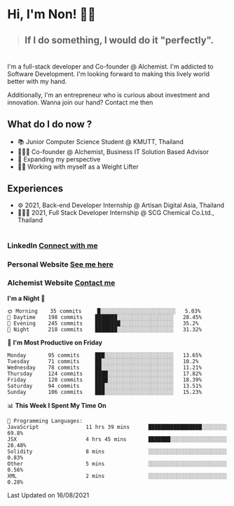 # Hi, I'm Non! 🖐🏻

> ## If I do something, I would do it "perfectly".

#

I'm a full-stack developer and Co-founder @ Alchemist. I'm addicted to Software Development. I'm looking forward to making this lively world better with my hand.

Additionally, I'm an entrepreneur who is curious about investment and innovation. Wanna join our hand? Contact me then

## What do I do now ?

- 📚 Junior Computer Science Student @ KMUTT, Thailand
- 🧑🏻‍💻 Co-founder @ Alchemist, Business IT Solution Based Advisor
- 🌈 Expanding my perspective
- 🏋🏻 Working with myself as a Weight Lifter

## Experiences

- ⚙️ 2021, Back-end Developer Internship @ Artisan Digital Asia, Thailand
- 🧑🏻‍💻 2021, Full Stack Developer Internship @ SCG Chemical Co.Ltd., Thailand

#

### LinkedIn [Connect with me](https://www.linkedin.com/in/non-nontra/)

### Personal Website [See me here](https://nonnontra.com/)

### Alchemist Website [Contact me](https://alchemist-softwarehouse.co/)

<!--START_SECTION:waka-->
**I'm a Night 🦉** 

```text
🌞 Morning    35 commits     █░░░░░░░░░░░░░░░░░░░░░░░░   5.03% 
🌆 Daytime    198 commits    ███████░░░░░░░░░░░░░░░░░░   28.45% 
🌃 Evening    245 commits    ████████░░░░░░░░░░░░░░░░░   35.2% 
🌙 Night      218 commits    ███████░░░░░░░░░░░░░░░░░░   31.32%

```
📅 **I'm Most Productive on Friday** 

```text
Monday       95 commits     ███░░░░░░░░░░░░░░░░░░░░░░   13.65% 
Tuesday      71 commits     ██░░░░░░░░░░░░░░░░░░░░░░░   10.2% 
Wednesday    78 commits     ██░░░░░░░░░░░░░░░░░░░░░░░   11.21% 
Thursday     124 commits    ████░░░░░░░░░░░░░░░░░░░░░   17.82% 
Friday       128 commits    ████░░░░░░░░░░░░░░░░░░░░░   18.39% 
Saturday     94 commits     ███░░░░░░░░░░░░░░░░░░░░░░   13.51% 
Sunday       106 commits    ███░░░░░░░░░░░░░░░░░░░░░░   15.23%

```


📊 **This Week I Spent My Time On** 

```text
💬 Programming Languages: 
JavaScript               11 hrs 39 mins      █████████████████░░░░░░░░   69.8% 
JSX                      4 hrs 45 mins       ███████░░░░░░░░░░░░░░░░░░   28.48% 
Solidity                 8 mins              ░░░░░░░░░░░░░░░░░░░░░░░░░   0.83% 
Other                    5 mins              ░░░░░░░░░░░░░░░░░░░░░░░░░   0.56% 
XML                      2 mins              ░░░░░░░░░░░░░░░░░░░░░░░░░   0.28%

```


 Last Updated on 16/08/2021
<!--END_SECTION:waka-->

